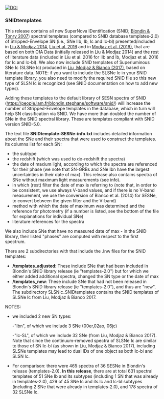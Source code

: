 [![DOI](https://zenodo.org/badge/22593/nyusngroup/SESNtemple.svg)](https://zenodo.org/badge/latestdoi/22593/nyusngroup/SESNtemple)

### SNIDtemplates 
This release contains all new SuperNova IDentification (SNID; [Blondin & Tonry 2007](http://arxiv.org/abs/0709.4488)) spectral templates (compared to SNID database templates-2.0) of Stripped-Envelope SN (i.e., SNe IIb, Ib, Ic and Ic-bl) presented/included in [Liu & Modjaz 2014](http://adsabs.harvard.edu/abs/2014arXiv1405.1437L), [Liu et al. 2016](http://adsabs.harvard.edu/abs/2016ApJ...827...90L) and in [Modjaz et al. (2016)](http://adsabs.harvard.edu/abs/2016ApJ...832..108M), that are based on both CfA Data (initially released in Liu & Modjaz 2014) and the rest of literature data (included in Liu et al. 2016 for IIb and Ib, Modjaz et al. 2016 for Ic and Ic-bl). We also now include SNID templates of Superluminous SNe Ic (SLSNe Ic) produced in [Liu, Modjaz & Bianco (2017)](http://adsabs.harvard.edu/abs/2016arXiv161207321L), based on literature data. NOTE: if you want to include the SLSNe Ic in your SNID template library, you also need to modify the required SNID file so this new type of SLSN Ic is recognized (see SNID documentation on how to add new types).

Adding these templates to the default library of SESN spectra of SNID (https://people.lam.fr/blondin.stephane/software/snid/) will increase the number of Stripped-Envelope templates in the database, which in turn will help SN classification via SNID. We have more than doubled the number of SNe in the SNID spectral library. These are templates compliant with SNID version SNID-5.0.

The text file **SNIDtemplate-SESNe-info.txt** includes detailed information about the SNe and their spectra that were used to construct the templates. Its columns list for each SN:
- the subtype
- the redshift (which was used to de-redshift the spectra) 
- the date of maxium light, according to which the spectra are referenced for their phase (we note that SN-GRBs and SNe Ibn have the largest uncertainties in their date of max). This release also contains spectra of SNe without maximum light measurements (see info).
- in which (rest) filter the date of max is referring to (note that, in order to be consistent, we use always V-band values, and if there is no V-band measurement, we use the conversion of Bianco et al. (2014) for SESNe, to convert between the given filter and the V-band)
- method with which the date of maximum was determined and the reference for photometry (if a number is listed, see the bottom of the file for explanations for individual SNe)
- literature references for the spectra

We also include SNe that have no measured date of max - in the SNID library, their listed "phases" are computed with respect to the first spectrum. 

There are 2 subdirectories with that include the .lnw files for the SNID templates: 
- **/templates_adjusted**: These include SNe that had been included in Blondin's SNID library release (ie "templates-2.0") but for which we either added additional spectra, changed the SN type or the date of max
- **/templates_new**: These include SNe that had not been released in Blondin's SNID library release (ie "templates-2.0"), and thus are "new". The subdirectory SLSNIc_SNIDtemplates contains the SNID templates of SLSNe Ic from Liu, Modjaz & Bianco 2017.

NOTES: 
- we included 2 new SN types:

    -"Ibn", of which we include 3 SNe (00er,02ao, 06jc)
    
    -"Ic-SL", of which we include 32 SNe (from Liu, Modjaz & Bianco 2017). Note that since the continuum-removed spectra of SLSNe Ic are similar to those of SN Ic-bl (as shown in Liu, Modjaz & Bianco 2017), including SLSNe templates may lead to dual IDs of one object as both Ic-bl and SLSN Ic.
- For comparison: there were 465 spectra of 36 SESNe in Blondin's release (templates-2.0). **In this release**, there are at total 631 spectral templates of 51 SNe Ib and its subtypes (including 1 SN that was already in templates-2.0), 429 of 45 SNe Ic and its Ic and Ic-bl subtypes (including 2 SNe that were already in templates-2.0), and 178 spectra of 32 SLSNe Ic.

